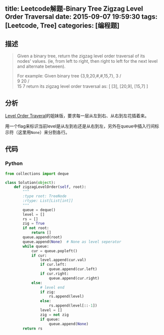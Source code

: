 title: Leetcode解题-Binary Tree Zigzag Level Order Traversal
date: 2015-09-07 19:59:30
tags: [Leetcode, Tree]
categories: [编程题]
---

## 描述
> Given a binary tree, return the zigzag level order traversal of its nodes' values. (ie, from left to right, then right to left for the next level and alternate between).
>
> For example:
> Given binary tree {3,9,20,#,#,15,7},
>     3
>    / \
>   9  20
>     /  \
>    15   7
> return its zigzag level order traversal as:
> [
>   [3],
>   [20,9],
>   [15,7]
> ]


## 分析
[Level Order Traveral][1]的姐妹版，要求每一层从左到右、从右到左花插着来。

用一个flag来标识当前level是从左到右还是从右到左，另外在queue中插入行间标示符（这里用`None`）来分割各行。

## 代码
### Python
```python
from collections import deque

class Solution(object):
    def zigzagLevelOrder(self, root):
        """
        :type root: TreeNode
        :rtype: List[List[int]]
        """
        queue = deque()
        level = []
        rs = []
        zig = True
        if not root:
            return []
        queue.append(root)
        queue.append(None)  # None as level seperator
        while queue:
            cur = queue.popleft()
            if cur:
                level.append(cur.val)
                if cur.left:
                    queue.append(cur.left)
                if cur.right:
                    queue.append(cur.right)
            else:
                # level end
                if zig:
                    rs.append(level)
                else:
                    rs.append(level[::-1])
                level = []
                zig = not zig
                if queue:
                    queue.append(None)
        return rs
```


[1]: /2015/09/07/binary-tree-level-order-traversal/
